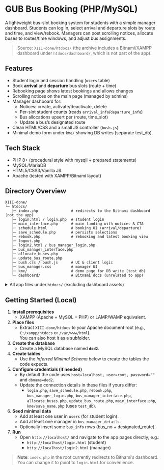 # GUB Bus Booking (PHP/MySQL)

A lightweight bus-slot booking system for students with a simple manager dashboard. Students can log in, select arrival and departure slots by route and time, and view/rebook. Managers can post scrolling notices, allocate buses to routes/time windows, and adjust bus assignments.

> Source: `XIII-done/htdocs/` (the archive includes a Bitnami/XAMPP dashboard under `htdocs/dashboard/`, which is not part of the app).

## Features

- Student login and session handling (`users` table)
- Book **arrival** and **departure** bus slots (route + time)
- Rebooking page shows latest bookings and allows changes
- Scrolling notices on the main page (managed by admins)
- Manager dashboard for:
  - Notices: create, activate/deactivate, delete
  - Per-slot student counts (reads `arrival_info`/`departure_info`)
  - Bus allocations upsert per (route, time_slot)
  - Update a bus’s designated route
- Clean HTML/CSS and a small JS controller (`bush.js`)
- Minimal demo form under `kme/` showing DB writes (separate test_db)

## Tech Stack

- PHP 8+ (procedural style with mysqli + prepared statements)
- MySQL/MariaDB
- HTML5/CSS3/Vanilla JS
- Apache (tested with XAMPP/Bitnami layout)

## Directory Overview

```
XIII-done/
└─ htdocs/
   ├─ index.php               # redirects to the Bitnami dashboard (not the app)
   ├─ login.html / login.php  # student login
   ├─ main_interface.php      # main landing with notices & CTA
   ├─ schedule.html           # booking UI (arrival/departure)
   ├─ save_schedule.php       # persists selections
   ├─ rebook.php              # rebooking and latest booking view
   ├─ logout.php
   ├─ login2.html / bus_manager_login.php
   ├─ bus_manager_interface.php
   ├─ allocate_buses.php
   ├─ update_bus_route.php
   ├─ bush.css / bush.js      # UI & client logic
   ├─ bus_manager.css         # manager UI
   ├─ kme/                    # demo page for DB write (test_db)
   └─ dashboard/              # Bitnami docs (unrelated to app)
```

<details>
<summary>All app files under <code>htdocs/</code> (excluding dashboard assets)</summary>

  - htdocs/allocate_buses.php
  - htdocs/applications.html
  - htdocs/bitnami.css
  - htdocs/bus_manager.css
  - htdocs/bus_manager_interface.php
  - htdocs/bus_manager_login.php
  - htdocs/bush.css
  - htdocs/bush.js
  - htdocs/index.php
  - htdocs/kme/i.html
  - htdocs/kme/save_name.php
  - htdocs/login.html
  - htdocs/login.php
  - htdocs/login2.html
  - htdocs/logout.php
  - htdocs/main_interface.php
  - htdocs/rebook.php
  - htdocs/save_schedule.php
  - htdocs/schedule.html
  - htdocs/update_bus_route.php
  - htdocs/working_files.php
</details>

## Getting Started (Local)

1. **Install prerequisites**
   - XAMPP (Apache + MySQL + PHP) or LAMP/WAMP equivalent.
2. **Place files**
   - Extract `XIII-done/htdocs` to your Apache document root (e.g., `C:/xampp/htdocs` or `/var/www/html`).  
     You can also host it as a subfolder.
3. **Create the database**
   - Create a MySQL database named **`ded2`**.
4. **Create tables**
   - Use the *Inferred Minimal Schema* below to create the tables the code expects.
5. **Configure credentials (if needed)**
   - By default the code uses `host=localhost, user=root, password=""` and `dbname=ded2`.
   - Update the connection details in these files if yours differ:
     - `login.php`, `save_schedule.php`, `rebook.php`, `bus_manager_login.php`, `bus_manager_interface.php`, `allocate_buses.php`, `update_bus_route.php`, `main_interface.php`, `kme/save_name.php` (uses `test_db`).
6. **Seed minimal data**
   - Add at least one user in `users` (for student login).
   - Add at least one manager in `bus_manager_details`.
   - Optionally insert some `bus_info` rows (bus_no + designated_route).
7. **Run**
   - Open `http://localhost/` and navigate to the app pages directly, e.g.:
     - `http://localhost/login.html` (student)
     - `http://localhost/login2.html` (manager)

> **Note**: `index.php` in the root currently redirects to Bitnami’s dashboard. You can change it to point to `login.html` for convenience.
